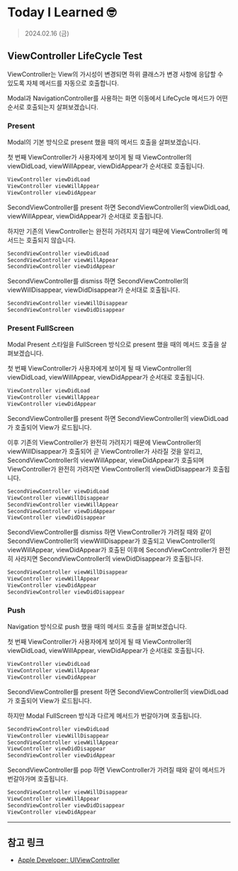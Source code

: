 # Today I Learned 🤓

> 2024.02.16 (금)

## ViewController LifeCycle Test

ViewController는 View의 가시성이 변경되면 하위 클래스가 변경 사항에 응답할 수 있도록 자체 메서드를 자동으로 호출합니다.

Modal과 NavigationController를 사용하는 화면 이동에서 LifeCycle 메서드가 어떤 순서로 호출되는지 살펴보겠습니다.

### Present

Modal의 기본 방식으로 present 했을 때의 메서드 호출을 살펴보겠습니다.

첫 번째 ViewController가 사용자에게 보이게 될 때 ViewController의 viewDidLoad, viewWillAppear, viewDidAppear가 순서대로 호출됩니다.

```llvm
ViewController viewDidLoad
ViewController viewWillAppear
ViewController viewDidAppear
```

SecondViewController를 present 하면 SecondViewController의 viewDidLoad, viewWillAppear, viewDidAppear가 순서대로 호출됩니다. 

하지만 기존의 ViewController는 완전히 가려지지 않기 때문에 ViewController의 메서드는 호출되지 않습니다.

```llvm
SecondViewController viewDidLoad
SecondViewController viewWillAppear
SecondViewController viewDidAppear
```

SecondViewController를 dismiss 하면 SecondViewController의 viewWillDisappear, viewDidDisappear가 순서대로 호출됩니다.

```llvm
SecondViewController viewWillDisappear
SecondViewController viewDidDisappear
```

### Present FullScreen

Modal Present 스타일을 FullScreen 방식으로 present 했을 때의 메서드 호출을 살펴보겠습니다.

첫 번째 ViewController가 사용자에게 보이게 될 때 ViewController의 viewDidLoad, viewWillAppear, viewDidAppear가 순서대로 호출됩니다.

```llvm
ViewController viewDidLoad
ViewController viewWillAppear
ViewController viewDidAppear
```

SecondViewController를 present 하면 SecondViewController의 viewDidLoad가 호출되어 View가 로드됩니다. 

이후 기존의 ViewController가 완전히 가려지기 때문에 ViewController의 viewWillDisappear가 호출되어 곧 ViewController가 사라질 것을 알리고, SecondViewController의 viewWillAppear, viewDidAppear가 호출되며 ViewController가 완전히 가려지면 ViewController의 viewDidDisappear가 호출됩니다.

```llvm
SecondViewController viewDidLoad
ViewController viewWillDisappear
SecondViewController viewWillAppear
SecondViewController viewDidAppear
ViewController viewDidDisappear
```

SecondViewController를 dismiss 하면 ViewController가 가려질 때와 같이 SecondViewController의 viewWillDisappear가 호출되고 ViewController의 viewWillAppear, viewDidAppear가 호출된 이후에 SecondViewController가 완전히 사라지면 SecondViewController의 viewDidDisappear가 호출됩니다.

```llvm
SecondViewController viewWillDisappear
ViewController viewWillAppear
ViewController viewDidAppear
SecondViewController viewDidDisappear
```

### Push

Navigation 방식으로 push 했을 때의 메서드 호출을 살펴보겠습니다.

첫 번째 ViewController가 사용자에게 보이게 될 때 ViewController의 viewDidLoad, viewWillAppear, viewDidAppear가 순서대로 호출됩니다.

```llvm
ViewController viewDidLoad
ViewController viewWillAppear
ViewController viewDidAppear
```

SecondViewController를 present 하면 SecondViewController의 viewDidLoad가 호출되어 View가 로드됩니다.

하지만 Modal FullScreen 방식과 다르게 메서드가 번갈아가며 호출됩니다.

```llvm
SecondViewController viewDidLoad
ViewController viewWillDisappear
SecondViewController viewWillAppear
ViewController viewDidDisappear
SecondViewController viewDidAppear
```

SecondViewController를 pop 하면 ViewController가 가려질 때와 같이 메서드가 번갈아가며 호출됩니다.

```llvm
SecondViewController viewWillDisappear
ViewController viewWillAppear
SecondViewController viewDidDisappear
ViewController viewDidAppear
```

---
## 참고 링크
- [Apple Developer: UIViewController](https://developer.apple.com/documentation/uikit/uiviewcontroller)
